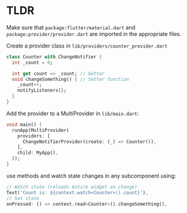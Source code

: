 # TLDR

Make sure that `package:flutter/material.dart` and `package:provider/provider.dart`
are imported in the appropriate files.

Create a provider class in `lib/providers/counter_provider.dart`
```dart
class Counter with ChangeNotifier {
  int _count = 0;

  int get count => _count; // Getter
  void changeSomething() { // Setter function
    _count++;
    notifyListeners();
  }
}
```

Add the provider to a MultiProvider in `lib/main.dart`:
```dart
void main() {
  runApp(MultiProvider(
    providers: [
      ChangeNotifierProvider(create: (_) => Counter()),
    ],
    child: MyApp(),
  ));
}
```

use methods and watch state changes in any subcomponent using:
```dart
// Watch state (reloads entire widget on change)
Text('Count is: ${context.watch<Counter>().count}'),
// Set state
onPressed: () => context.read<Counter>().changeSomething(),
```
